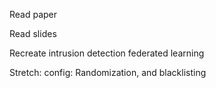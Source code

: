 Read paper

Read slides

Recreate intrusion detection federated learning

Stretch: config: Randomization, and blacklisting

